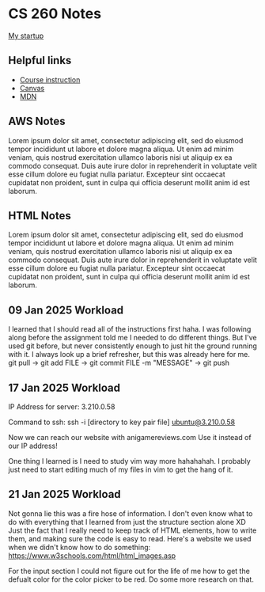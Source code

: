# CS 260 Notes

[My startup](https://simon.cs260.click)

## Helpful links

- [Course instruction](https://github.com/webprogramming260)
- [Canvas](https://byu.instructure.com)
- [MDN](https://developer.mozilla.org)

## AWS Notes

Lorem ipsum dolor sit amet, consectetur adipiscing elit, sed do eiusmod tempor incididunt ut labore et dolore magna aliqua. Ut enim ad minim veniam, quis nostrud exercitation ullamco laboris nisi ut aliquip ex ea commodo consequat. Duis aute irure dolor in reprehenderit in voluptate velit esse cillum dolore eu fugiat nulla pariatur. Excepteur sint occaecat cupidatat non proident, sunt in culpa qui officia deserunt mollit anim id est laborum.

## HTML Notes

Lorem ipsum dolor sit amet, consectetur adipiscing elit, sed do eiusmod tempor incididunt ut labore et dolore magna aliqua. Ut enim ad minim veniam, quis nostrud exercitation ullamco laboris nisi ut aliquip ex ea commodo consequat. Duis aute irure dolor in reprehenderit in voluptate velit esse cillum dolore eu fugiat nulla pariatur. Excepteur sint occaecat cupidatat non proident, sunt in culpa qui officia deserunt mollit anim id est laborum.

## 09 Jan 2025 Workload

I learned that I should read all of the instructions first haha. I was following along before the assignment told me I needed to do different things. But I've used git before, but never consistently enough to just hit the ground running with it. I always look up a brief refresher, but this was already here for me. git pull -> git add FILE -> git commit FILE -m "MESSAGE" -> git push

## 17 Jan 2025 Workload

IP Address for server: 3.210.0.58

Command to ssh: ssh -i [directory to key pair file] ubuntu@3.210.0.58

Now we can reach our website with anigamereviews.com
Use it instead of our IP address!

One thing I learned is I need to study vim way more hahahahah. I probably just need to start editing much of my files in vim to get the hang of it. 

## 21 Jan 2025 Workload

Not gonna lie this was a fire hose of information. I don't even know what to do with everything that I learned from just the structure section alone XD Just the fact that I really need to keep track of HTML elements, how to write them, and making sure the code is easy to read. Here's a website we used when we didn't know how to do something: https://www.w3schools.com/html/html_images.asp

For the input section I could not figure out for the life of me how to get the defualt color for the color picker to be red. Do some more research on that.